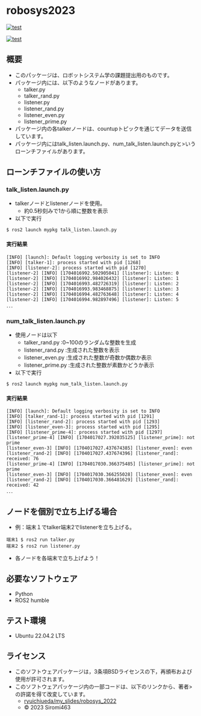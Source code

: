 # robosys2023
[![test](https://github.com/Siromi463/mypkg/actions/workflows/test.yml/badge.svg)](https://github.com/Siromi463/mypkg/actions/workflows/test.yml)

[![test](https://github.com/Siromi463/mypkg/actions/workflows/test_num.yml/badge.svg)](https://github.com/Siromi463/mypkg/actions/workflows/test_num.yml)

## 概要

* このパッケージは、ロボットシステム学の課題提出用のものです。
* パッケージ内には、以下のようなノードがあります。
	* talker.py
	* talker_rand.py
	* listener.py
	* listener_rand.py
	* listener_even.py
	* listener_prime.py
* パッケージ内の各talkerノードは、countupトピックを通じてデータを送信しています。
* パッケージ内にはtalk_listen.launch.py、num_talk_listen.launch.pyと>いうローンチファイルがあります。

## ローンチファイルの使い方

### talk_listen.launch.py

* talkerノードとlistenerノードを使用。
	* 約0.5秒刻みで1から順に整数を表示
* 以下で実行

```
$ ros2 launch mypkg talk_listen.launch.py
```

#### 実行結果
```
[INFO] [launch]: Default logging verbosity is set to INFO
[INFO] [talker-1]: process started with pid [1268]
[INFO] [listener-2]: process started with pid [1270]
[listener-2] [INFO] [1704016992.502905041] [listener]: Listen: 0
[listener-2] [INFO] [1704016992.984026432] [listener]: Listen: 1
[listener-2] [INFO] [1704016993.482726319] [listener]: Listen: 2
[listener-2] [INFO] [1704016993.983468875] [listener]: Listen: 3
[listener-2] [INFO] [1704016994.482763648] [listener]: Listen: 4
[listener-2] [INFO] [1704016994.982897496] [listener]: Listen: 5
．．．
```

### num_talk_listen.launch.py

* 使用ノードは以下
	* talker_rand.py	:0~100のランダムな整数を生成
	* listener_rand.py	:生成された整数を表示
	* listener_even.py	:生成された整数が奇数か偶数か表示
	* listener_prime.py	:生成された整数が素数かどうか表示
* 以下で実行
```
$ ros2 launch mypkg num_talk_listen.launch.py
```
#### 実行結果
```
[INFO] [launch]: Default logging verbosity is set to INFO
[INFO] [talker_rand-1]: process started with pid [1291]
[INFO] [listener_rand-2]: process started with pid [1293]
[INFO] [listener_even-3]: process started with pid [1295]
[INFO] [listener_prime-4]: process started with pid [1297]
[listener_prime-4] [INFO] [1704017027.392035125] [listener_prime]: not prime
[listener_even-3] [INFO] [1704017027.437674385] [listener_even]: even
[listener_rand-2] [INFO] [1704017027.437674396] [listener_rand]: received: 76
[listener_prime-4] [INFO] [1704017030.366375485] [listener_prime]: not prime
[listener_even-3] [INFO] [1704017030.366255028] [listener_even]: even
[listener_rand-2] [INFO] [1704017030.366481629] [listener_rand]: received: 42
．．．
```

## ノードを個別で立ち上げる場合
* 例：端末１でtalker端末2でlistenerを立ち上げる。
```
端末1 $ ros2 run talker.py
端末2 $ ros2 run listener.py
```
* 各ノードを各端末で立ち上げよう！


## 必要なソフトウェア
* Python
* ROS2 humble

## テスト環境
* Ubuntu 22.04.2 LTS

## ライセンス
* このソフトウェアパッケージは，3条項BSDライセンスの下，再頒布および使用が許可されます。
* このソフトウェアパッケージ内の一部コードは、以下のリンクから、著者>の許諾を得て改変しています。
	* [ryuichiueda/my_slides/robosys_2022](https://github.com/ryuichiueda/my_slides/tree/master/robosys_2022)
	* © 2023 Siromi463

